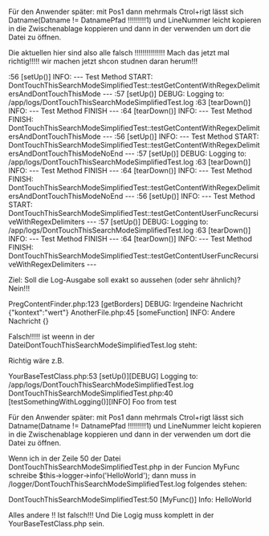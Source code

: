 Für den Anwender später:
mit Pos1 dann mehrmals Ctrol+rigt lässt sich 
Datname(Datname != DatnamePfad !!!!!!!!!1) und LineNummer leicht kopieren
in die Zwischenablage koppieren und dann in der verwenden um dort die Datei zu öffnen.


Die aktuellen hier sind also alle falsch !!!!!!!!!!!!!!!
Mach das jetzt mal richtig!!!!! wir machen jetzt shcon studnen daran herum!!!

:56 [setUp()] INFO: --- Test Method START: DontTouchThisSearchModeSimplifiedTest::testGetContentWithRegexDelimitersAndDontTouchThisMode --- 
:57 [setUp()] DEBUG: Logging to: /app/logs/DontTouchThisSearchModeSimplifiedTest.log 
:63 [tearDown()] INFO: --- Test Method FINISH --- 
:64 [tearDown()] INFO: --- Test Method FINISH: DontTouchThisSearchModeSimplifiedTest::testGetContentWithRegexDelimitersAndDontTouchThisMode --- 
:56 [setUp()] INFO: --- Test Method START: DontTouchThisSearchModeSimplifiedTest::testGetContentWithRegexDelimitersAndDontTouchThisModeNoEnd --- 
:57 [setUp()] DEBUG: Logging to: /app/logs/DontTouchThisSearchModeSimplifiedTest.log 
:63 [tearDown()] INFO: --- Test Method FINISH --- 
:64 [tearDown()] INFO: --- Test Method FINISH: DontTouchThisSearchModeSimplifiedTest::testGetContentWithRegexDelimitersAndDontTouchThisModeNoEnd --- 
:56 [setUp()] INFO: --- Test Method START: DontTouchThisSearchModeSimplifiedTest::testGetContentUserFuncRecursiveWithRegexDelimiters --- 
:57 [setUp()] DEBUG: Logging to: /app/logs/DontTouchThisSearchModeSimplifiedTest.log 
:63 [tearDown()] INFO: --- Test Method FINISH --- 
:64 [tearDown()] INFO: --- Test Method FINISH: DontTouchThisSearchModeSimplifiedTest::testGetContentUserFuncRecursiveWithRegexDelimiters --- 



Ziel: Soll die Log-Ausgabe soll exakt so aussehen (oder sehr ähnlich)? Nein!!!

PregContentFinder.php:123 [getBorders] DEBUG: Irgendeine Nachricht {"kontext":"wert"}
AnotherFile.php:45 [someFunction] INFO: Andere Nachricht {}

Falsch!!!!! ist weenn in der DateiDontTouchThisSearchModeSimplifiedTest.log
steht:

Richtig wäre z.B.

YourBaseTestClass.php:53 [setUp()][DEBUG] Logging to: /app/logs/DontTouchThisSearchModeSimplifiedTest.log 
DontTouchThisSearchModeSimplifiedTest.php:40 [testSomethingWithLogging()][INFO] Foo from test

Für den Anwender später:
mit Pos1 dann mehrmals Ctrol+rigt lässt sich 
Datname(Datname != DatnamePfad !!!!!!!!!1) und LineNummer leicht kopieren
in die Zwischenablage koppieren und dann in der verwenden um dort die Datei zu öffnen.

Wenn ich in der Zeile 50 der Datei  DontTouchThisSearchModeSimplifiedTest.php in der Funcion MyFunc schreibe
$this->logger->info('HelloWorld');
dann muss
in /logger/DontTouchThisSearchModeSimplifiedTest.log
folgendes stehen:

DontTouchThisSearchModeSimplifiedTest:50 [MyFunc()] Info: HelloWorld

Alles andere !! Ist falsch!!! Und Die Logig muss komplett in der YourBaseTestClass.php sein.

